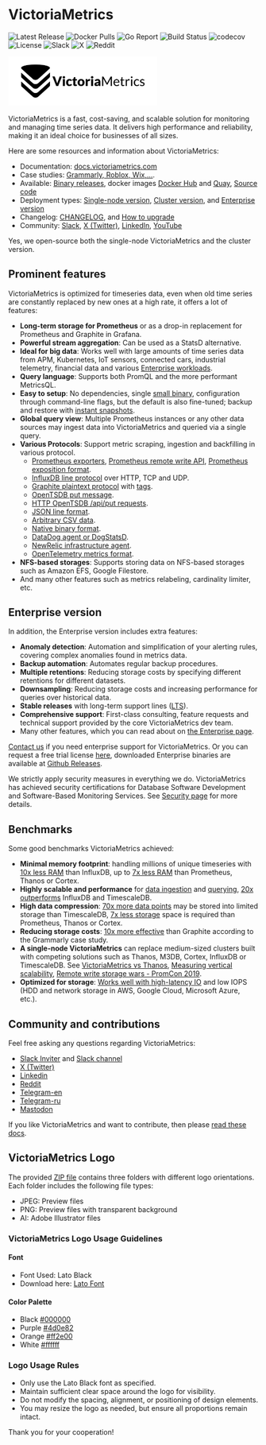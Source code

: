 # VictoriaMetrics

![Latest Release](https://img.shields.io/github/v/release/VictoriaMetrics/VictoriaMetrics?sort=semver&label=&filter=!*-victorialogs&logo=github&labelColor=gray&color=gray&link=https%3A%2F%2Fgithub.com%2FVictoriaMetrics%2FVictoriaMetrics%2Freleases%2Flatest)
![Docker Pulls](https://img.shields.io/docker/pulls/victoriametrics/victoria-metrics?label=&logo=docker&logoColor=white&labelColor=2496ED&color=2496ED&link=https%3A%2F%2Fhub.docker.com%2Fr%2Fvictoriametrics%2Fvictoria-metrics)
![Go Report](https://goreportcard.com/badge/github.com/VictoriaMetrics/VictoriaMetrics?link=https%3A%2F%2Fgoreportcard.com%2Freport%2Fgithub.com%2FVictoriaMetrics%2FVictoriaMetrics)
![Build Status](https://github.com/VictoriaMetrics/VictoriaMetrics/actions/workflows/main.yml/badge.svg?branch=master&link=https%3A%2F%2Fgithub.com%2FVictoriaMetrics%2FVictoriaMetrics%2Factions)
![codecov](https://codecov.io/gh/VictoriaMetrics/VictoriaMetrics/branch/master/graph/badge.svg?link=https%3A%2F%2Fcodecov.io%2Fgh%2FVictoriaMetrics%2FVictoriaMetrics)
![License](https://img.shields.io/github/license/VictoriaMetrics/VictoriaMetrics?labelColor=green&label=&link=https%3A%2F%2Fgithub.com%2FVictoriaMetrics%2FVictoriaMetrics%2Fblob%2Fmaster%2FLICENSE)
![Slack](https://img.shields.io/badge/Join-4A154B?logo=slack&link=https%3A%2F%2Fslack.victoriametrics.com)
![X](https://img.shields.io/twitter/follow/VictoriaMetrics?style=flat&label=Follow&color=black&logo=x&labelColor=black&link=https%3A%2F%2Fx.com%2FVictoriaMetrics)
![Reddit](https://img.shields.io/reddit/subreddit-subscribers/VictoriaMetrics?style=flat&label=Join&labelColor=red&logoColor=white&logo=reddit&link=https%3A%2F%2Fwww.reddit.com%2Fr%2FVictoriaMetrics)

<picture>
  <source srcset="docs/logo_white.webp" media="(prefers-color-scheme: dark)">
  <source srcset="docs/logo.webp" media="(prefers-color-scheme: light)">
  <img src="docs/logo.webp" width="300" alt="VictoriaMetrics logo">
</picture>

VictoriaMetrics is a fast, cost-saving, and scalable solution for monitoring and managing time series data. It delivers high performance and reliability, making it an ideal choice for businesses of all sizes.

Here are some resources and information about VictoriaMetrics:

- Documentation: [docs.victoriametrics.com](https://docs.victoriametrics.com)
- Case studies: [Grammarly, Roblox, Wix,...](https://docs.victoriametrics.com/victoriametrics/casestudies/).
- Available: [Binary releases](https://github.com/VictoriaMetrics/VictoriaMetrics/releases/latest), docker images [Docker Hub](https://hub.docker.com/r/victoriametrics/victoria-metrics/) and [Quay](https://quay.io/repository/victoriametrics/victoria-metrics), [Source code](https://github.com/VictoriaMetrics/VictoriaMetrics)
- Deployment types: [Single-node version](https://docs.victoriametrics.com/), [Cluster version](https://docs.victoriametrics.com/victoriametrics/cluster-version/), and [Enterprise version](https://docs.victoriametrics.com/victoriametrics/enterprise/)
- Changelog: [CHANGELOG](https://docs.victoriametrics.com/victoriametrics/changelog/), and [How to upgrade](https://docs.victoriametrics.com/victoriametrics/single-node-version/#how-to-upgrade-victoriametrics)
- Community: [Slack](https://slack.victoriametrics.com/), [X (Twitter)](https://x.com/VictoriaMetrics), [LinkedIn](https://www.linkedin.com/company/victoriametrics/), [YouTube](https://www.youtube.com/@VictoriaMetrics)

Yes, we open-source both the single-node VictoriaMetrics and the cluster version.

## Prominent features

VictoriaMetrics is optimized for timeseries data, even when old time series are constantly replaced by new ones at a high rate, it offers a lot of features:

* **Long-term storage for Prometheus** or as a drop-in replacement for Prometheus and Graphite in Grafana.
* **Powerful stream aggregation**: Can be used as a StatsD alternative.
* **Ideal for big data**: Works well with large amounts of time series data from APM, Kubernetes, IoT sensors, connected cars, industrial telemetry, financial data and various [Enterprise workloads](https://docs.victoriametrics.com/victoriametrics/enterprise/).
* **Query language**: Supports both PromQL and the more performant MetricsQL.
* **Easy to setup**: No dependencies, single [small binary](https://medium.com/@valyala/stripping-dependency-bloat-in-victoriametrics-docker-image-983fb5912b0d), configuration through command-line flags, but the default is also fine-tuned; backup and restore with [instant snapshots](https://medium.com/@valyala/how-victoriametrics-makes-instant-snapshots-for-multi-terabyte-time-series-data-e1f3fb0e0282).
* **Global query view**: Multiple Prometheus instances or any other data sources may ingest data into VictoriaMetrics and queried via a single query.
* **Various Protocols**: Support metric scraping, ingestion and backfilling in various protocol.
    * [Prometheus exporters](https://docs.victoriametrics.com/victoriametrics/single-node-version/#how-to-scrape-prometheus-exporters-such-as-node-exporter), [Prometheus remote write API](https://docs.victoriametrics.com/victoriametrics/single-node-version/#prometheus-setup), [Prometheus exposition format](https://docs.victoriametrics.com/victoriametrics/single-node-version/#how-to-import-data-in-prometheus-exposition-format).
    * [InfluxDB line protocol](https://docs.victoriametrics.com/victoriametrics/single-node-version/#how-to-send-data-from-influxdb-compatible-agents-such-as-telegraf) over HTTP, TCP and UDP.
    * [Graphite plaintext protocol](https://docs.victoriametrics.com/victoriametrics/single-node-version/#how-to-send-data-from-graphite-compatible-agents-such-as-statsd) with [tags](https://graphite.readthedocs.io/en/latest/tags.html#carbon).
    * [OpenTSDB put message](https://docs.victoriametrics.com/victoriametrics/single-node-version/#sending-data-via-telnet-put-protocol).
    * [HTTP OpenTSDB /api/put requests](https://docs.victoriametrics.com/victoriametrics/single-node-version/#sending-opentsdb-data-via-http-apiput-requests).
    * [JSON line format](https://docs.victoriametrics.com/victoriametrics/single-node-version/#how-to-import-data-in-json-line-format).
    * [Arbitrary CSV data](https://docs.victoriametrics.com/victoriametrics/single-node-version/#how-to-import-csv-data).
    * [Native binary format](https://docs.victoriametrics.com/victoriametrics/single-node-version/#how-to-import-data-in-native-format).
    * [DataDog agent or DogStatsD](https://docs.victoriametrics.com/victoriametrics/single-node-version/#how-to-send-data-from-datadog-agent).
    * [NewRelic infrastructure agent](https://docs.victoriametrics.com/victoriametrics/single-node-version/#how-to-send-data-from-newrelic-agent).
    * [OpenTelemetry metrics format](https://docs.victoriametrics.com/victoriametrics/single-node-version/#sending-data-via-opentelemetry).
* **NFS-based storages**: Supports storing data on NFS-based storages such as Amazon EFS, Google Filestore.
* And many other features such as metrics relabeling, cardinality limiter, etc.

## Enterprise version

In addition, the Enterprise version includes extra features:

- **Anomaly detection**: Automation and simplification of your alerting rules, covering complex anomalies found in metrics data.
- **Backup automation**: Automates regular backup procedures.
- **Multiple retentions**: Reducing storage costs by specifying different retentions for different datasets.
- **Downsampling**: Reducing storage costs and increasing performance for queries over historical data.
- **Stable releases** with long-term support lines ([LTS](https://docs.victoriametrics.com/victoriametrics/lts-releases/)).
- **Comprehensive support**: First-class consulting, feature requests and technical support provided by the core VictoriaMetrics dev team.
- Many other features, which you can read about on [the Enterprise page](https://docs.victoriametrics.com/victoriametrics/enterprise/).

[Contact us](mailto:info@victoriametrics.com) if you need enterprise support for VictoriaMetrics. Or you can request a free trial license [here](https://victoriametrics.com/products/enterprise/trial/), downloaded Enterprise binaries are available at [Github Releases](https://github.com/VictoriaMetrics/VictoriaMetrics/releases/latest).

We strictly apply security measures in everything we do. VictoriaMetrics has achieved security certifications for Database Software Development and Software-Based Monitoring Services. See [Security page](https://victoriametrics.com/security/) for more details.

## Benchmarks 

Some good benchmarks VictoriaMetrics achieved:

* **Minimal memory footprint**: handling millions of unique timeseries with [10x less RAM](https://medium.com/@valyala/insert-benchmarks-with-inch-influxdb-vs-victoriametrics-e31a41ae2893) than InfluxDB, up to [7x less RAM](https://valyala.medium.com/prometheus-vs-victoriametrics-benchmark-on-node-exporter-metrics-4ca29c75590f) than Prometheus, Thanos or Cortex.
* **Highly scalable and performance** for [data ingestion](https://medium.com/@valyala/high-cardinality-tsdb-benchmarks-victoriametrics-vs-timescaledb-vs-influxdb-13e6ee64dd6b) and [querying](https://medium.com/@valyala/when-size-matters-benchmarking-victoriametrics-vs-timescale-and-influxdb-6035811952d4), [20x outperforms](https://medium.com/@valyala/insert-benchmarks-with-inch-influxdb-vs-victoriametrics-e31a41ae2893) InfluxDB and TimescaleDB.
* **High data compression**: [70x more data points](https://medium.com/@valyala/when-size-matters-benchmarking-victoriametrics-vs-timescale-and-influxdb-6035811952d4) may be stored into limited storage than TimescaleDB, [7x less storage](https://valyala.medium.com/prometheus-vs-victoriametrics-benchmark-on-node-exporter-metrics-4ca29c75590f) space is required than Prometheus, Thanos or Cortex.
* **Reducing storage costs**: [10x more effective](https://docs.victoriametrics.com/victoriametrics/casestudies/#grammarly) than Graphite according to the Grammarly case study.
* **A single-node VictoriaMetrics** can replace medium-sized clusters built with competing solutions such as Thanos, M3DB, Cortex, InfluxDB or TimescaleDB. See [VictoriaMetrics vs Thanos](https://medium.com/@valyala/comparing-thanos-to-victoriametrics-cluster-b193bea1683), [Measuring vertical scalability](https://medium.com/@valyala/measuring-vertical-scalability-for-time-series-databases-in-google-cloud-92550d78d8ae), [Remote write storage wars - PromCon 2019](https://promcon.io/2019-munich/talks/remote-write-storage-wars/).
* **Optimized for storage**: [Works well with high-latency IO](https://medium.com/@valyala/high-cardinality-tsdb-benchmarks-victoriametrics-vs-timescaledb-vs-influxdb-13e6ee64dd6b) and low IOPS (HDD and network storage in AWS, Google Cloud, Microsoft Azure, etc.).

## Community and contributions

Feel free asking any questions regarding VictoriaMetrics:

* [Slack Inviter](https://slack.victoriametrics.com/) and [Slack channel](https://victoriametrics.slack.com/)
* [X (Twitter)](https://x.com/VictoriaMetrics/)
* [Linkedin](https://www.linkedin.com/company/victoriametrics/)
* [Reddit](https://www.reddit.com/r/VictoriaMetrics/)
* [Telegram-en](https://t.me/VictoriaMetrics_en)
* [Telegram-ru](https://t.me/VictoriaMetrics_ru1)
* [Mastodon](https://mastodon.social/@victoriametrics/)

If you like VictoriaMetrics and want to contribute, then please [read these docs](https://docs.victoriametrics.com/victoriametrics/contributing/).

## VictoriaMetrics Logo

The provided [ZIP file](https://github.com/VictoriaMetrics/VictoriaMetrics/blob/master/VM_logo.zip) contains three folders with different logo orientations. Each folder includes the following file types:

* JPEG: Preview files
* PNG: Preview files with transparent background
* AI: Adobe Illustrator files

### VictoriaMetrics Logo Usage Guidelines

#### Font

* Font Used: Lato Black
* Download here: [Lato Font](https://fonts.google.com/specimen/Lato)

#### Color Palette

* Black [#000000](https://www.color-hex.com/color/000000)
* Purple [#4d0e82](https://www.color-hex.com/color/4d0e82)
* Orange [#ff2e00](https://www.color-hex.com/color/ff2e00)
* White [#ffffff](https://www.color-hex.com/color/ffffff)

### Logo Usage Rules

* Only use the Lato Black font as specified.
* Maintain sufficient clear space around the logo for visibility.
* Do not modify the spacing, alignment, or positioning of design elements.
* You may resize the logo as needed, but ensure all proportions remain intact.

Thank you for your cooperation!
